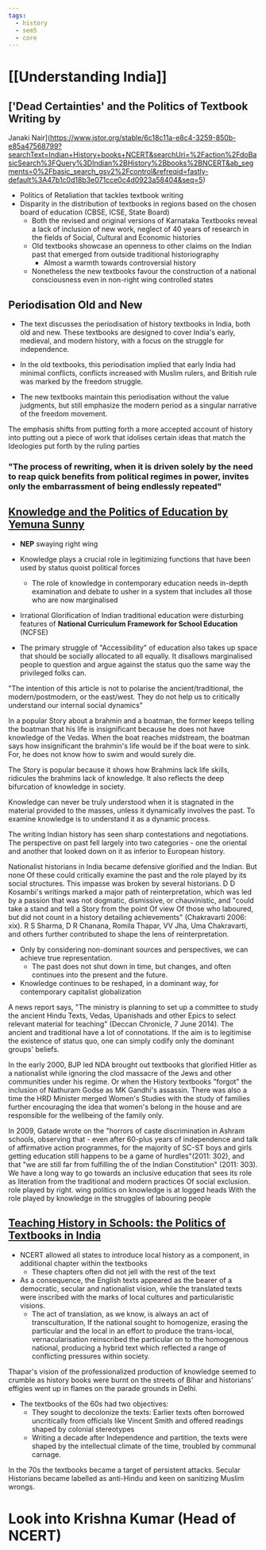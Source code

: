```yaml
---
tags:
  - history
  - sem5
  - core
---
```

# [[Understanding India]]

## ['Dead Certainties' and the Politics of Textbook Writing by 
Janaki Nair](https://www.jstor.org/stable/6c18c11a-e8c4-3259-850b-e85a47568799?searchText=Indian+History+books+NCERT&searchUri=%2Faction%2FdoBasicSearch%3FQuery%3DIndian%2BHistory%2Bbooks%2BNCERT&ab_segments=0%2Fbasic_search_gsv2%2Fcontrol&refreqid=fastly-default%3A47b1c0d18b3e071cce0c4d0923a58404&seq=5)

- Politics of Retaliation that tackles textbook writing
- Disparity in the distribution of textbooks in regions based on the chosen board of education (CBSE, ICSE, State Board)
	- Both the revised and original versions of Karnataka Textbooks reveal a lack of inclusion of new work, neglect of 40 years of research in the fields of Social, Cultural and Economic histories
	- Old textbooks showcase an openness to other claims on the Indian past that emerged from outside traditional historiography
		- Almost a warmth towards controversial history
	- Nonetheless the new textbooks favour the construction of a national consciousness even in non-right wing controlled states

## Periodisation Old and New

- The text discusses the periodisation of history textbooks in India, both old and new. These textbooks are designed to cover India's early, medieval, and modern history, with a focus on the struggle for independence. 

- In the old textbooks, this periodisation implied that early India had minimal conflicts, conflicts increased with Muslim rulers, and British rule was marked by the freedom struggle. 

- The new textbooks maintain this periodisation without the value judgments, but still emphasize the modern period as a singular narrative of the freedom movement.

The emphasis shifts from putting forth a more accepted account of history into putting out a piece of work that idolises certain ideas that match the Ideologies put forth by the ruling parties 

### "The process of rewriting, when it is driven solely by the need to reap quick benefits from political regimes in power, invites only the embarrassment of being endlessly repeated"

## [Knowledge and the Politics of Education by Yemuna Sunny](https://www.jstor.org/stable/24481204)

-  **NEP** swaying right wing
- Knowledge plays a crucial role in legitimizing functions that have been used by status quoist political forces
	- The role of knowledge in contemporary education needs in-depth examination and debate to usher in a system that includes all those who are now marginalised

- Irrational Glorification of Indian traditional education were disturbing features of **National Curriculum Framework for School Education** (NCFSE)

- The primary struggle of "Accessibility" of education also takes up space that should be socially allocated to all equally. It disallows marginalised people to question and argue against the status quo the same way the privileged folks can.

"The intention of this article is not to polarise the ancient/traditional, the modern/postmodern, or the east/west. They do not help us to critically understand our internal social dynamics"

In a popular Story about a brahmin and a boatman, the former keeps telling the
boatman that his life is insignificant because he does not have knowledge of the Vedas.
When the boat reaches midstream, the boatman says how insignificant the brahmin's life would be if the boat were to sink. For, he does not know how to swim and would surely die. 

The Story is popular because it shows how Brahmins lack life skills, ridicules the brahmins lack of knowledge. It also reflects the deep bifurcation of knowledge in society. 

Knowledge can never be truly understood when it is stagnated in the material provided to the masses, unless it dynamically involves the past. To examine knowledge is to understand it as a dynamic process.

The writing Indian history has seen sharp contestations and negotiations. The perspective on
past fell largely into two categories - one the oriental and another that looked down on it as inferior to European history. 

Nationalist historians in India became defensive glorified and the Indian. But none Of these could critically examine the past and the role played by its social structures. This impasse was broken by several historians. D D Kosambi's writings marked a major path of reinterpretation, which was led by a passion that was not dogmatic, dismissive, or chauvinistic, and "could take a stand and tell a Story from the point Of view Of those who laboured, but did not count in a history detailing achievements" (Chakravarti 2006: xix). R S Sharma, D R Chanana, Romila Thapar, VV Jha, Uma Chakravarti, and others further contributed to shape the lens of reinterpretation.

- Only by considering non-dominant sources and perspectives, we can achieve true representation. 
	- The past does not shut down in time, but changes, and often continues into the present and the future.
- Knowledge continues to be reshaped, in a dominant way, for contemporary capitalist globalization

A news report says, "The ministry is planning to set up a committee to study the ancient Hindu Texts, Vedas, Upanishads and other Epics to select relevant material for teaching" (Deccan Chronicle, 7 June 2014).
	The ancient and traditional have a lot of connotations. If the aim is to legitimise the existence of status quo, one can simply codify only the dominant groups' beliefs.

In the early 2000, BJP led NDA brought out textbooks that glorified Hitler as a nationalist while ignoring the clod massacre of the Jews and other communities under his regime.
Or when the History textbooks "forgot" the inclusion of Nathuram Godse as MK Gandhi's assassin.
There was also a time the HRD Minister merged Women's Studies with the study of families further encouraging the idea that women's belong in the house and are responsible for the wellbeing of the family only.

In 2009, Gatade wrote on the "horrors of caste discrimination in Ashram schools, observing that - even after 60-plus years of independence and talk of affirmative action programmes, for the majority of SC-ST  boys and girls getting education still happens to be a game of hurdles"(2011: 302), and that "we are still far from fulfilling the of the Indian Constitution" (2011: 303). We have a long way to go towards an inclusive education that sees its role as literation from the traditional and modern practices Of social exclusion. role played by right.
wing politics on knowledge is at logged heads With the role played by knowledge in the
struggles of labouring people

## [Teaching History in Schools: the Politics of Textbooks in India](https://www.jstor.org/stable/40646212) 

- NCERT allowed all states to introduce local history as a component, in additional chapter within the textbooks
	- These chapters often did not jell with the rest of the text
- As a consequence, the English texts appeared as the bearer of a democratic, secular and nationalist vision, while the translated texts were inscribed with the marks of local cultures and particularistic visions.
	- The act of translation, as we know, is always an act of transculturation, If the national sought to homogenize, erasing the particular and the local in an effort to produce the trans-local, vernacularisation reinscribed the particular on to the homogenous national, producing a hybrid text which reflected a range of conflicting pressures within society.

Thapar's vision of the professionalized production of knowledge seemed to crumble as history books were burnt on the streets of Bihar and historians' effigies went up in flames on the parade grounds in Delhi.

- The textbooks of the 60s had two objectives:
	- They sought to decolonize the texts: Earlier texts often borrowed uncritically from officials like Vincent Smith and offered readings shaped by colonial stereotypes
	- Writing a decade after Independence and partition, the texts were shaped by the intellectual climate of the time, troubled by communal carnage.

In the 70s the textbooks became a target of persistent attacks. Secular Historians became labelled as anti-Hindu and keen on sanitizing Muslim wrongs.

# Look into Krishna Kumar (Head of NCERT)